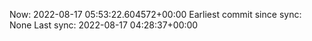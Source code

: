 Now: 2022-08-17 05:53:22.604572+00:00 Earliest commit since sync: None Last sync: 2022-08-17 04:28:37+00:00
